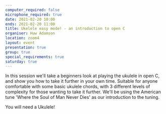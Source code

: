 ```yaml
---
computer_required: false
microphone_required: true
date: 2021-02-20 10:00
ends: 2021-02-20 11:00
title: Ukelele easy mode! - an introduction to open C
organiser: Huw Adamson
location: zoom4
layout: event
presentation: true
group: true
special_requirements: true
saturday: true
---
```

In this session we'll take a beginners look at playing the ukulele in open C, and show you how to take it further in your own time. Suitable for anyone comfortable with some basic ukulele chords, with 3 different levels of complexity for those wanting to take it further. We'll be using the American tune 'Where the Soul of Man Never Dies' as our introduction to the tuning.

You will need a Ukulele!
